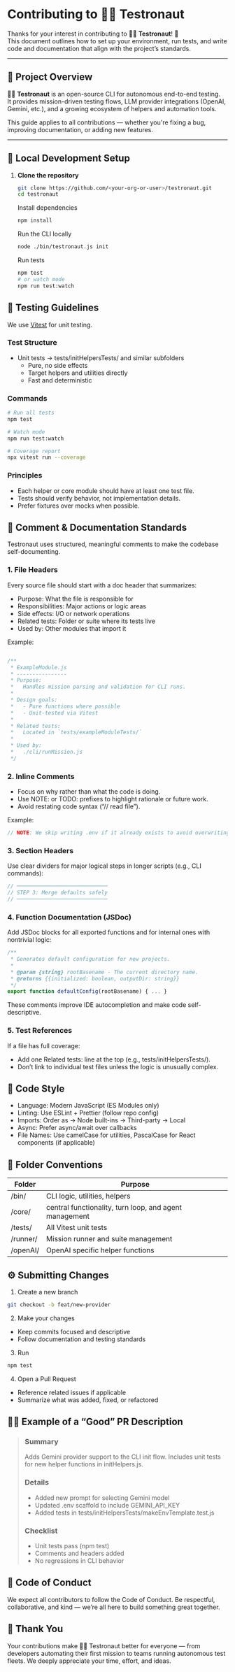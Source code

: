 # Contributing to 🧑‍🚀 Testronaut

Thanks for your interest in contributing to 🧑‍🚀 **Testronaut**! 🚀  
This document outlines how to set up your environment, run tests, and write code and documentation that align with the project’s standards.

---

## 🧭 Project Overview

🧑‍🚀 **Testronaut** is an open-source CLI for autonomous end-to-end testing.  
It provides mission-driven testing flows, LLM provider integrations (OpenAI, Gemini, etc.), and a growing ecosystem of helpers and automation tools.

This guide applies to all contributions — whether you're fixing a bug, improving documentation, or adding new features.

---

## 🧩 Local Development Setup

1. **Clone the repository**
    ```bash
    git clone https://github.com/<your-org-or-user>/testronaut.git
    cd testronaut
    ```
    Install dependencies
    ```bash
    npm install
    ```
    Run the CLI locally

    ```bash
    node ./bin/testronaut.js init
    ```
    Run tests
    ```bash
    npm test
    # or watch mode
    npm run test:watch
    ```


## 🧪 Testing Guidelines
  We use [Vitest](https://vitest.dev/) for unit testing.

### Test Structure
- Unit tests → tests/initHelpersTests/ and similar subfolders
  - Pure, no side effects
  - Target helpers and utilities directly
  - Fast and deterministic



### Commands
  ```bash
  # Run all tests
  npm test

  # Watch mode
  npm run test:watch

  # Coverage report
  npx vitest run --coverage
  ```

### Principles
- Each helper or core module should have at least one test file.
- Tests should verify behavior, not implementation details.
- Prefer fixtures over mocks when possible.

## 💬 Comment & Documentation Standards
Testronaut uses structured, meaningful comments to make the codebase self-documenting.

### 1. File Headers
Every source file should start with a doc header that summarizes:

- Purpose: What the file is responsible for
- Responsibilities: Major actions or logic areas
- Side effects: I/O or network operations
- Related tests: Folder or suite where its tests live
- Used by: Other modules that import it

Example:
```js

/**
 * ExampleModule.js
 * ----------------
 * Purpose:
 *   Handles mission parsing and validation for CLI runs.
 *
 * Design goals:
 *   - Pure functions where possible
 *   - Unit-tested via Vitest
 *
 * Related tests:
 *   Located in `tests/exampleModuleTests/`
 *
 * Used by:
 *   ./cli/runMission.js
 */
```

### 2. Inline Comments
- Focus on why rather than what the code is doing.
- Use NOTE: or TODO: prefixes to highlight rationale or future work.
- Avoid restating code syntax (“// read file”).

Example:
```js
// NOTE: We skip writing .env if it already exists to avoid overwriting secrets.
```

### 3. Section Headers
Use clear dividers for major logical steps in longer scripts (e.g., CLI commands):
```js
// ─────────────────────────────
// STEP 3: Merge defaults safely
// ─────────────────────────────
```

### 4. Function Documentation (JSDoc)
Add JSDoc blocks for all exported functions and for internal ones with nontrivial logic:
```js
/**
 * Generates default configuration for new projects.
 *
 * @param {string} rootBasename - The current directory name.
 * @returns {{initialized: boolean, outputDir: string}}
 */
export function defaultConfig(rootBasename) { ... }
```
These comments improve IDE autocompletion and make code self-descriptive.

### 5. Test References
If a file has full coverage:
- Add one Related tests: line at the top (e.g., tests/initHelpersTests/).
- Don’t link to individual test files unless the logic is unusually complex.

## 🧱 Code Style
- Language: Modern JavaScript (ES Modules only)
- Linting: Use ESLint + Prettier (follow repo config)
- Imports: Order as → Node built-ins → Third-party → Local
- Async: Prefer async/await over callbacks
- File Names: Use camelCase for utilities, PascalCase for React components (if applicable)

## 🧰 Folder Conventions
| Folder | Purpose |
|---|---|
/bin/	| CLI logic, utilities, helpers
/core/ | central functionality, turn loop, and agent management
/tests/	| All Vitest unit tests
/runner/	| Mission runner and suite management
/openAI/ |	OpenAI specific helper functions

## ⚙️ Submitting Changes
1. Create a new branch
```bash
git checkout -b feat/new-provider
```

2. Make your changes
- Keep commits focused and descriptive
- Follow documentation and testing standards

3. Run 
```bash
npm test
```

4. Open a Pull Request
- Reference related issues if applicable
- Summarize what was added, fixed, or refactored

## 🧑‍💻 Example of a “Good” PR Description
> ### Summary
> Adds Gemini provider support to the CLI init flow.
> Includes unit tests for new helper functions in initHelpers.js.
>
> ### Details
> - Added new prompt for selecting Gemini model
> - Updated .env scaffold to include GEMINI_API_KEY
> - Added tests in tests/initHelpersTests/makeEnvTemplate.test.js
>
> ### Checklist
> - Unit tests pass (npm test)
> - Comments and headers added
> - No regressions in CLI behavior

## 🤝 Code of Conduct
We expect all contributors to follow the Code of Conduct.
Be respectful, collaborative, and kind — we’re all here to build something great together.

## 🧡 Thank You
Your contributions make 🧑‍🚀 Testronaut better for everyone — from developers automating their first mission to teams running autonomous test fleets.
We deeply appreciate your time, effort, and ideas.
